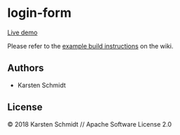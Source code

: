 # login-form

[Live demo](https://demo.thi.ng/umbrella/login-form/)

Please refer to the [example build
instructions](https://github.com/thi-ng/umbrella/wiki/Example-build-instructions)
on the wiki.

## Authors

- Karsten Schmidt

## License

&copy; 2018 Karsten Schmidt // Apache Software License 2.0
